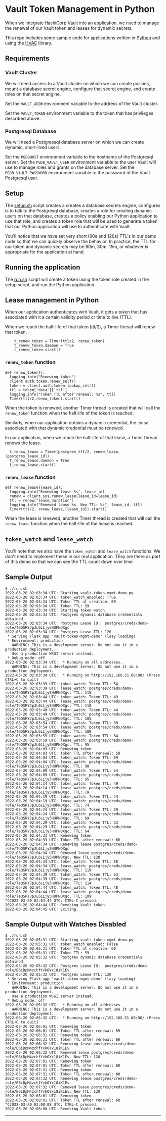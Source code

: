 # Vault Token Management in Python

When we integrate [HashiCorp](https://hashicorp.com) [Vault](https://vaultproject.io) into an application, we need to manage the renewal of our Vault token and leases for dynamic secrets.

This repo includes some sample code for applications written in [Python](https://www.python.org/) and using the [HVAC](https://hvac.readthedocs.io/en/stable/overview.html) library.

## Requirements

### Vault Cluster

We will need access to a Vault cluster on which we can create policies, mount a database secret engine, configure that secret engine, and create roles on that secret engine.

Set the `VAULT_ADDR` environment variable to the address of the Vault cluster.

Set the `VAULT_TOKEN` environment variable to the token that has privileges described above.

### Postgresql Database

We will need a Postgressql database server on which we can create dynamic, short-lived users.

Set the `PGDBHOST` environment variable to the hostname of the Postgresql server.
Set the `PGDB_VAULT_USER` environment variable to the user Vault will use to manage roles and grants on the database server.
Set the `PGDB_VAULT_PASSWORD` environment variable to the password of the Vault Postgresql user.

## Setup

The [setup.sh](setup.sh) script creates a creates a database secrets engine, configures is to talk to the Postgresql database, creates a role for creating dynamic users on that database, creates a policy enabling our Python application to use that role, and creates a token role that will be used to generate a token that our Python application will use to authenticate with Vault.

You'll notice that we have set very short (60s and 120s) TTL's in our demo code so that we can quickly observe the behavior. In practice, the TTL for our token and dynamic secrets may be 60m, 30m, 15m, or whatever is appropriate for the application at hand.

## Running the application

The [run.sh](run.sh) script will create a token using the token role created in the setup script, and run the Python application.

## Lease management in Python

When our application authenticates with Vault, it gets a token that has associated with it a certain validity period or time to live (TTL).

When we reach the half-life of that token (ttl/2), a Timer thread will renew that token.

```
    t_renew_token = Timer(ttl/2, renew_token)
    t_renew_token.daemon = True
    t_renew_token.start()
```

### `renew_token` function
```
def renew_token():
  logging.info("Renewing token")
  client.auth.token.renew_self()
  token = client.auth.token.lookup_self()
  ttl = token['data']['ttl']
  logging.info("Token TTL after renewal: %s", ttl)
  Timer(ttl/2,renew_token).start()
```

When the token is renewed, another Timer thread is created that will call the `renew_token` function when the half-life of the token is reached.

Similarly, when our application obtains a dynamic credential, the lease associated with that dynamic credential must be renewed. 

In our application, when we reach the half-life of that lease, a Timer thread renews the lease.

```
  t_renew_lease = Timer(postgres_ttl/2, renew_lease, [postgres_lease_id])
  t_renew_lease.daemon = True
  t_renew_lease.start()
```

### `renew_lease` function

```
def renew_lease(lease_id):
  logging.info("Renewing lease %s", lease_id)
  renew = client.sys.renew_lease(lease_id=lease_id)
  ttl = renew["lease_duration"]
  logging.info("Renewed lease %s. New TTL: %s", lease_id, ttl)
  Timer(ttl/2, renew_lease,[lease_id]).start()
```

When the lease is renewed, another Timer thread is created that will call the `renew_lease` function when the half-life of the lease is reached.

## `token_watch` and `lease_watch`

You'll note that we also have the `token_watch` and `lease_watch` functions. We don't need to implement these in our real application. They are there as part of this demo so that we can see the TTL count down over time.

## Sample Output

```
$ ./run.sh 
2022-03-20 02:03:34 UTC: Starting vault-token-mgmt-demo.py
2022-03-20 02:03:34 UTC: token_watch_enabled: True
2022-03-20 02:03:34 UTC: Token TTL at creation: 60
2022-03-20 02:03:34 UTC: Token TTL: 59
2022-03-20 02:03:34 UTC: Starting token watch.
2022-03-20 02:03:34 UTC: Postgres dynamic database credentials obtained.
2022-03-20 02:03:34 UTC: Postgres Lease ID:  postgres/creds/demo-role/TeQSRYJpJL6LLjy5HUPNOXgc
2022-03-20 02:03:34 UTC: Postgres Lease TTL: 120
 * Serving Flask app 'vault-token-mgmt-demo' (lazy loading)
 * Environment: production
   WARNING: This is a development server. Do not use it in a production deployment.
   Use a production WSGI server instead.
 * Debug mode: off
2022-03-20 02:03:34 UTC:  * Running on all addresses.
   WARNING: This is a development server. Do not use it in a production deployment.
2022-03-20 02:03:34 UTC:  * Running on http://192.168.51.68:80/ (Press CTRL+C to quit)
2022-03-20 02:03:39 UTC: token_watch: Token TTL: 54
2022-03-20 02:03:39 UTC: lease_watch: postgres/creds/demo-role/TeQSRYJpJL6LLjy5HUPNOXgc. TTL: 115
2022-03-20 02:03:44 UTC: token_watch: Token TTL: 49
2022-03-20 02:03:44 UTC: lease_watch: postgres/creds/demo-role/TeQSRYJpJL6LLjy5HUPNOXgc. TTL: 110
2022-03-20 02:03:49 UTC: token_watch: Token TTL: 44
2022-03-20 02:03:49 UTC: lease_watch: postgres/creds/demo-role/TeQSRYJpJL6LLjy5HUPNOXgc. TTL: 105
2022-03-20 02:03:54 UTC: token_watch: Token TTL: 39
2022-03-20 02:03:54 UTC: lease_watch: postgres/creds/demo-role/TeQSRYJpJL6LLjy5HUPNOXgc. TTL: 100
2022-03-20 02:03:59 UTC: token_watch: Token TTL: 34
2022-03-20 02:03:59 UTC: lease_watch: postgres/creds/demo-role/TeQSRYJpJL6LLjy5HUPNOXgc. TTL: 95
2022-03-20 02:04:03 UTC: Renewing token
2022-03-20 02:04:03 UTC: Token TTL after renewal: 59
2022-03-20 02:04:04 UTC: token_watch: Token TTL: 59
2022-03-20 02:04:04 UTC: lease_watch: postgres/creds/demo-role/TeQSRYJpJL6LLjy5HUPNOXgc. TTL: 90
2022-03-20 02:04:09 UTC: token_watch: Token TTL: 54
2022-03-20 02:04:09 UTC: lease_watch: postgres/creds/demo-role/TeQSRYJpJL6LLjy5HUPNOXgc. TTL: 85
2022-03-20 02:04:14 UTC: token_watch: Token TTL: 49
2022-03-20 02:04:14 UTC: lease_watch: postgres/creds/demo-role/TeQSRYJpJL6LLjy5HUPNOXgc. TTL: 79
2022-03-20 02:04:19 UTC: token_watch: Token TTL: 44
2022-03-20 02:04:19 UTC: lease_watch: postgres/creds/demo-role/TeQSRYJpJL6LLjy5HUPNOXgc. TTL: 74
2022-03-20 02:04:24 UTC: token_watch: Token TTL: 39
2022-03-20 02:04:24 UTC: lease_watch: postgres/creds/demo-role/TeQSRYJpJL6LLjy5HUPNOXgc. TTL: 69
2022-03-20 02:04:29 UTC: token_watch: Token TTL: 33
2022-03-20 02:04:29 UTC: lease_watch: postgres/creds/demo-role/TeQSRYJpJL6LLjy5HUPNOXgc. TTL: 64
2022-03-20 02:04:33 UTC: Renewing token
2022-03-20 02:04:33 UTC: Token TTL after renewal: 60
2022-03-20 02:04:34 UTC: Renewing lease postgres/creds/demo-role/TeQSRYJpJL6LLjy5HUPNOXgc
2022-03-20 02:04:34 UTC: Renewed lease postgres/creds/demo-role/TeQSRYJpJL6LLjy5HUPNOXgc. New TTL: 120
2022-03-20 02:04:34 UTC: token_watch: Token TTL: 58
2022-03-20 02:04:34 UTC: lease_watch: postgres/creds/demo-role/TeQSRYJpJL6LLjy5HUPNOXgc. TTL: 119
2022-03-20 02:04:39 UTC: token_watch: Token TTL: 53
2022-03-20 02:04:39 UTC: lease_watch: postgres/creds/demo-role/TeQSRYJpJL6LLjy5HUPNOXgc. TTL: 114
2022-03-20 02:04:44 UTC: token_watch: Token TTL: 48
2022-03-20 02:04:44 UTC: lease_watch: postgres/creds/demo-role/TeQSRYJpJL6LLjy5HUPNOXgc. TTL: 109
^C2022-03-20 02:04:44 UTC: CTRL-C pressed.
2022-03-20 02:04:44 UTC: Revoking Vault token.
2022-03-20 02:04:45 UTC: Exiting.
```

## Sample Output with Watches Disabled

```
$ ./run.sh 
2022-03-20 02:05:31 UTC: Starting vault-token-mgmt-demo.py
2022-03-20 02:05:31 UTC: token_watch_enabled: False
2022-03-20 02:05:31 UTC: Token TTL at creation: 60
2022-03-20 02:05:31 UTC: Token TTL: 59
2022-03-20 02:05:32 UTC: Postgres dynamic database credentials obtained.
2022-03-20 02:05:32 UTC: Postgres Lease ID:  postgres/creds/demo-role/E6iDpM4zchfYvkOYx18iK1Ev
2022-03-20 02:05:32 UTC: Postgres Lease TTL: 120
 * Serving Flask app 'vault-token-mgmt-demo' (lazy loading)
 * Environment: production
   WARNING: This is a development server. Do not use it in a production deployment.
   Use a production WSGI server instead.
 * Debug mode: off
2022-03-20 02:05:32 UTC:  * Running on all addresses.
   WARNING: This is a development server. Do not use it in a production deployment.
2022-03-20 02:05:32 UTC:  * Running on http://192.168.51.68:80/ (Press CTRL+C to quit)
2022-03-20 02:06:01 UTC: Renewing token
2022-03-20 02:06:01 UTC: Token TTL after renewal: 59
2022-03-20 02:06:31 UTC: Renewing token
2022-03-20 02:06:31 UTC: Token TTL after renewal: 60
2022-03-20 02:06:32 UTC: Renewing lease postgres/creds/demo-role/E6iDpM4zchfYvkOYx18iK1Ev
2022-03-20 02:06:32 UTC: Renewed lease postgres/creds/demo-role/E6iDpM4zchfYvkOYx18iK1Ev. New TTL: 120
2022-03-20 02:07:01 UTC: Renewing token
2022-03-20 02:07:01 UTC: Token TTL after renewal: 60
2022-03-20 02:07:31 UTC: Renewing token
2022-03-20 02:07:31 UTC: Token TTL after renewal: 60
2022-03-20 02:07:32 UTC: Renewing lease postgres/creds/demo-role/E6iDpM4zchfYvkOYx18iK1Ev
2022-03-20 02:07:32 UTC: Renewed lease postgres/creds/demo-role/E6iDpM4zchfYvkOYx18iK1Ev. New TTL: 120
2022-03-20 02:08:01 UTC: Renewing token
2022-03-20 02:08:01 UTC: Token TTL after renewal: 60
^C2022-03-20 02:08:08 UTC: CTRL-C pressed.
2022-03-20 02:08:08 UTC: Revoking Vault token.

```

---
